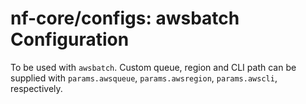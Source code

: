 # nf-core/configs: awsbatch Configuration

To be used with `awsbatch`.
Custom queue, region and CLI path can be supplied with `params.awsqueue`, `params.awsregion`, `params.awscli`, respectively.
